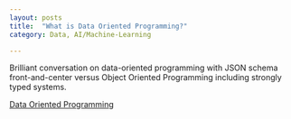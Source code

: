 ```yaml
---
layout: posts
title:  "What is Data Oriented Programming?"
category: Data, AI/Machine-Learning

---
```

Brilliant conversation on data-oriented programming with JSON schema front-and-center versus Object Oriented Programming including strongly typed systems. 
 
[Data Oriented Programming](https://www.software-engineering-unlocked.com/data-oriented-programming/)